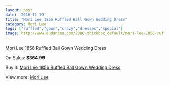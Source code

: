```yaml
---
layout: post
date: '2016-11-19'
title: "Mori Lee 1856 Ruffled Ball Gown Wedding Dress"
category: Mori Lee
tags: ["ruffled","gown","crazy","dresses","special"]
image: http://www.eudances.com/2386-thickbox_default/mori-lee-1856-ruffled-ball-gown-wedding-dress.jpg
---
```

Mori Lee 1856 Ruffled Ball Gown Wedding Dress

On Sales: **$364.99**
<a href="https://www.eudances.com/en/mori-lee/795-mori-lee-1856-ruffled-ball-gown-wedding-dress.html"><amp-img layout="responsive" width="600" height="600" src="//www.eudances.com/2386-thickbox_default/mori-lee-1856-ruffled-ball-gown-wedding-dress.jpg" alt="Mori Lee 1856 Ruffled Ball Gown Wedding Dress 0" /></a>
<a href="https://www.eudances.com/en/mori-lee/795-mori-lee-1856-ruffled-ball-gown-wedding-dress.html"><amp-img layout="responsive" width="600" height="600" src="//www.eudances.com/2387-thickbox_default/mori-lee-1856-ruffled-ball-gown-wedding-dress.jpg" alt="Mori Lee 1856 Ruffled Ball Gown Wedding Dress 1" /></a>
<a href="https://www.eudances.com/en/mori-lee/795-mori-lee-1856-ruffled-ball-gown-wedding-dress.html"><amp-img layout="responsive" width="600" height="600" src="//www.eudances.com/2388-thickbox_default/mori-lee-1856-ruffled-ball-gown-wedding-dress.jpg" alt="Mori Lee 1856 Ruffled Ball Gown Wedding Dress 2" /></a>

Buy it: [Mori Lee 1856 Ruffled Ball Gown Wedding Dress](https://www.eudances.com/en/mori-lee/795-mori-lee-1856-ruffled-ball-gown-wedding-dress.html "Mori Lee 1856 Ruffled Ball Gown Wedding Dress")

View more: [Mori Lee](https://www.eudances.com/en/9-mori-lee "Mori Lee")